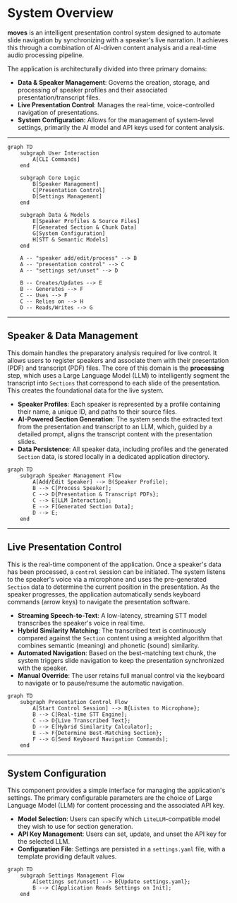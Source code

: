 # System Overview

**moves** is an intelligent presentation control system designed to automate slide navigation by synchronizing with a speaker's live narration. It achieves this through a combination of AI-driven content analysis and a real-time audio processing pipeline.

The application is architecturally divided into three primary domains:

- **Data & Speaker Management**: Governs the creation, storage, and processing of speaker profiles and their associated presentation/transcript files.
- **Live Presentation Control**: Manages the real-time, voice-controlled navigation of presentations.
- **System Configuration**: Allows for the management of system-level settings, primarily the AI model and API keys used for content analysis.

---

```mermaid
graph TD
    subgraph User Interaction
        A[CLI Commands]
    end

    subgraph Core Logic
        B[Speaker Management]
        C[Presentation Control]
        D[Settings Management]
    end

    subgraph Data & Models
        E[Speaker Profiles & Source Files]
        F[Generated Section & Chunk Data]
        G[System Configuration]
        H[STT & Semantic Models]
    end

    A -- "speaker add/edit/process" --> B
    A -- "presentation control" --> C
    A -- "settings set/unset" --> D

    B -- Creates/Updates --> E
    B -- Generates --> F
    C -- Uses --> F
    C -- Relies on --> H
    D -- Reads/Writes --> G
```

---

## Speaker & Data Management

This domain handles the preparatory analysis required for live control. It allows users to register speakers and associate them with their presentation (PDF) and transcript (PDF) files. The core of this domain is the **processing** step, which uses a Large Language Model (LLM) to intelligently segment the transcript into `Sections` that correspond to each slide of the presentation. This creates the foundational data for the live system.

- **Speaker Profiles**: Each speaker is represented by a profile containing their name, a unique ID, and paths to their source files.
- **AI-Powered Section Generation**: The system sends the extracted text from the presentation and transcript to an LLM, which, guided by a detailed prompt, aligns the transcript content with the presentation slides.
- **Data Persistence**: All speaker data, including profiles and the generated `Section` data, is stored locally in a dedicated application directory.

```mermaid
graph TD
    subgraph Speaker Management Flow
        A[Add/Edit Speaker] --> B(Speaker Profile);
        B --> C[Process Speaker];
        C --> D{Presentation & Transcript PDFs};
        C --> E[LLM Interaction];
        E --> F[Generated Section Data];
        D --> E;
    end
```

---

## Live Presentation Control

This is the real-time component of the application. Once a speaker's data has been processed, a `control` session can be initiated. The system listens to the speaker's voice via a microphone and uses the pre-generated `Section` data to determine the current position in the presentation. As the speaker progresses, the application automatically sends keyboard commands (arrow keys) to navigate the presentation software.

- **Streaming Speech-to-Text**: A low-latency, streaming STT model transcribes the speaker's voice in real time.
- **Hybrid Similarity Matching**: The transcribed text is continuously compared against the `Section` content using a weighted algorithm that combines semantic (meaning) and phonetic (sound) similarity.
- **Automated Navigation**: Based on the best-matching text chunk, the system triggers slide navigation to keep the presentation synchronized with the speaker.
- **Manual Override**: The user retains full manual control via the keyboard to navigate or to pause/resume the automatic navigation.

```mermaid
graph TD
    subgraph Presentation Control Flow
        A[Start Control Session] --> B{Listen to Microphone};
        B --> C[Real-time STT Engine];
        C --> D{Live Transcribed Text};
        D --> E[Hybrid Similarity Calculator];
        E --> F{Determine Best-Matching Section};
        F --> G[Send Keyboard Navigation Commands];
    end
```

---

## System Configuration

This component provides a simple interface for managing the application's settings. The primary configurable parameters are the choice of Large Language Model (LLM) for content processing and the associated API key.

- **Model Selection**: Users can specify which `LiteLLM`-compatible model they wish to use for section generation.
- **API Key Management**: Users can set, update, and unset the API key for the selected LLM.
- **Configuration File**: Settings are persisted in a `settings.yaml` file, with a template providing default values.

```mermaid
graph TD
    subgraph Settings Management Flow
        A[settings set/unset] --> B{Update settings.yaml};
        B --> C[Application Reads Settings on Init];
    end
```